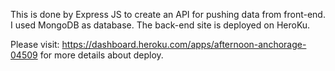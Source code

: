 This is done by Express JS to create an API for pushing data from front-end. I used MongoDB as database. The back-end site is deployed on HeroKu. 

Please visit: https://dashboard.heroku.com/apps/afternoon-anchorage-04509 for more details about deploy.
